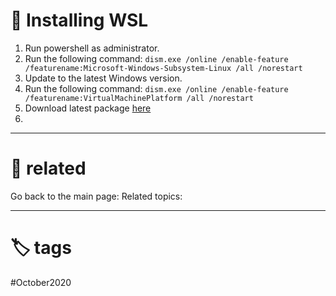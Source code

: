 # 🌱 Installing WSL

1. Run powershell as administrator.
2. Run the following command: `dism.exe /online /enable-feature /featurename:Microsoft-Windows-Subsystem-Linux /all /norestart`
3. Update to the latest Windows version.
4. Run the following command: `dism.exe /online /enable-feature /featurename:VirtualMachinePlatform /all /norestart`
5. Download latest package [here](https://wslstorestorage.blob.core.windows.net/wslblob/wsl_update_x64.msi)
6. 

---

# 🔗 related
Go back to the main page:
Related topics:

---

# 🏷 tags
#October2020 
 